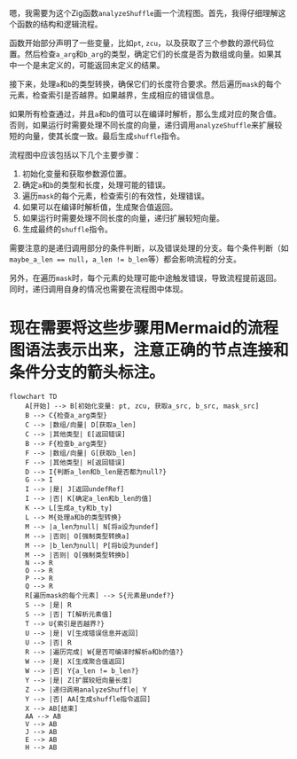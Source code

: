 嗯，我需要为这个Zig函数`analyzeShuffle`画一个流程图。首先，我得仔细理解这个函数的结构和逻辑流程。

函数开始部分声明了一些变量，比如`pt`, `zcu`，以及获取了三个参数的源代码位置。然后检查`a_arg`和`b_arg`的类型，确定它们的长度是否为数组或向量。如果其中一个是未定义的，可能返回未定义的结果。

接下来，处理`a`和`b`的类型转换，确保它们的长度符合要求。然后遍历`mask`的每个元素，检查索引是否越界。如果越界，生成相应的错误信息。

如果所有检查通过，并且`a`和`b`的值可以在编译时解析，那么生成对应的聚合值。否则，如果运行时需要处理不同长度的向量，递归调用`analyzeShuffle`来扩展较短的向量，使其长度一致。最后生成`shuffle`指令。

流程图中应该包括以下几个主要步骤：

1. 初始化变量和获取参数源位置。
2. 确定`a`和`b`的类型和长度，处理可能的错误。
3. 遍历`mask`的每个元素，检查索引的有效性，处理错误。
4. 如果可以在编译时解析值，生成聚合值返回。
5. 如果运行时需要处理不同长度的向量，递归扩展较短向量。
6. 生成最终的`shuffle`指令。

需要注意的是递归调用部分的条件判断，以及错误处理的分支。每个条件判断（如`maybe_a_len == null`，`a_len != b_len`等）都会影响流程的分支。

另外，在遍历`mask`时，每个元素的处理可能中途触发错误，导致流程提前返回。同时，递归调用自身的情况也需要在流程图中体现。

现在需要将这些步骤用Mermaid的流程图语法表示出来，注意正确的节点连接和条件分支的箭头标注。
================================================
```mermaid
flowchart TD
    A[开始] --> B[初始化变量: pt, zcu, 获取a_src, b_src, mask_src]
    B --> C{检查a_arg类型}
    C --> |数组/向量| D[获取a_len]
    C --> |其他类型| E[返回错误]
    B --> F{检查b_arg类型}
    F --> |数组/向量| G[获取b_len]
    F --> |其他类型| H[返回错误]
    D --> I{判断a_len和b_len是否都为null?}
    G --> I
    I --> |是| J[返回undefRef]
    I --> |否| K[确定a_len和b_len的值]
    K --> L[生成a_ty和b_ty]
    L --> M{处理a和b的类型转换}
    M --> |a_len为null| N[将a设为undef]
    M --> |否则| O[强制类型转换a]
    M --> |b_len为null| P[将b设为undef]
    M --> |否则| Q[强制类型转换b]
    N --> R
    O --> R
    P --> R
    Q --> R
    R[遍历mask的每个元素] --> S{元素是undef?}
    S --> |是| R
    S --> |否| T[解析元素值]
    T --> U{索引是否越界?}
    U --> |是| V[生成错误信息并返回]
    U --> |否| R
    R --> |遍历完成| W{是否可编译时解析a和b的值?}
    W --> |是| X[生成聚合值返回]
    W --> |否| Y{a_len != b_len?}
    Y --> |是| Z[扩展较短向量长度]
    Z --> |递归调用analyzeShuffle| Y
    Y --> |否| AA[生成shuffle指令返回]
    X --> AB[结束]
    AA --> AB
    V --> AB
    J --> AB
    E --> AB
    H --> AB
```